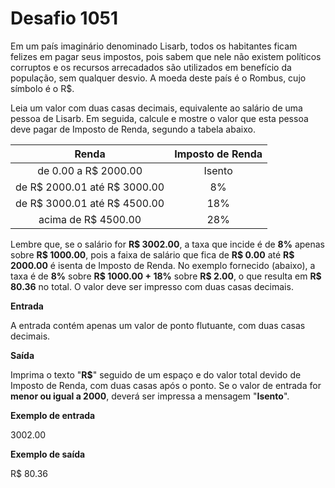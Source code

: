 # Desafio 1051

Em um país imaginário denominado Lisarb, todos os habitantes ficam felizes em pagar seus impostos, pois sabem que nele não existem políticos corruptos e os recursos arrecadados são utilizados em benefício da população, sem qualquer desvio. A moeda deste país é o Rombus, cujo símbolo é o R$.

Leia um valor com duas casas decimais, equivalente ao salário de uma pessoa de Lisarb. Em seguida, calcule e mostre o valor que esta pessoa deve pagar de Imposto de Renda, segundo a tabela abaixo.

Renda                        | Imposto de Renda
:---------------------------:|:---------------:
de 0.00 a R$ 2000.00         | Isento
de R$ 2000.01 até R$ 3000.00 | 8%
de R$ 3000.01 até R$ 4500.00 | 18%
acima de R$ 4500.00          | 28%

Lembre que, se o salário for **R$ 3002.00**, a taxa que incide é de **8%** apenas sobre **R$ 1000.00**, pois a faixa de salário que fica de **R$ 0.00** até **R$ 2000.00** é isenta de Imposto de Renda. No exemplo fornecido (abaixo), a taxa é de **8%** sobre **R$ 1000.00 + 18%** sobre **R$ 2.00**, o que resulta em **R$ 80.36** no total. O valor deve ser impresso com duas casas decimais.

**Entrada**

A entrada contém apenas um valor de ponto flutuante, com duas casas decimais.

**Saída**

Imprima o texto "**R$**" seguido de um espaço e do valor total devido de Imposto de Renda, com duas casas após o ponto. Se o valor de entrada for **menor ou igual a 2000**, deverá ser impressa a mensagem "**Isento**".

**Exemplo de entrada**

3002.00

**Exemplo de saída**

R$ 80.36